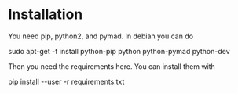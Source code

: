 # Installation

You need pip, python2, and pymad. In debian you can do
 
  sudo apt-get -f install python-pip python python-pymad python-dev

Then you need the requirements here. You can install them with

  pip install --user -r requirements.txt

